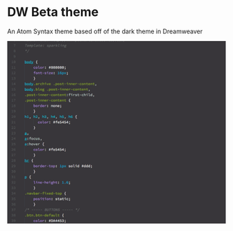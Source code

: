# DW Beta theme

An Atom Syntax theme based off of the dark theme in Dreamweaver

![A screenshot of your theme](https://raw.githubusercontent.com/avalanchedesigns/dw-beta-syntax/master/dw-beta-theme.gif)
